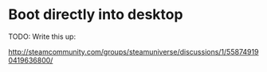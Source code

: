 # Boot directly into desktop
TODO: Write this up: 

http://steamcommunity.com/groups/steamuniverse/discussions/1/558749190419636800/